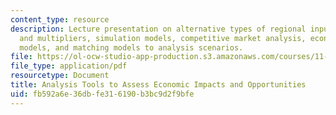 ```yaml
---
content_type: resource
description: Lecture presentation on alternative types of regional input-output models
  and multipliers, simulation models, competitive market analysis, economic opportunity
  models, and matching models to analysis scenarios.
file: https://ol-ocw-studio-app-production.s3.amazonaws.com/courses/11-482j-regional-socioeconomic-impact-analyses-and-modeling-fall-2008/fb592a6e36dbfe316190b3bc9d2f9bfe_lec04.pdf
file_type: application/pdf
resourcetype: Document
title: Analysis Tools to Assess Economic Impacts and Opportunities
uid: fb592a6e-36db-fe31-6190-b3bc9d2f9bfe
---
```

